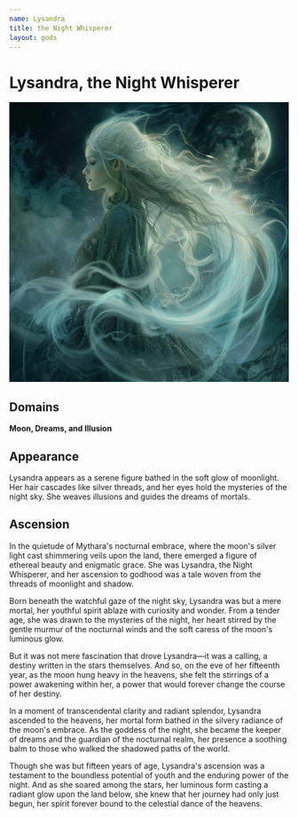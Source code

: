 ```yaml
---
name: Lysandra
title: the Night Whisperer
layout: gods
---
```

# Lysandra, the Night Whisperer
![Lysandra, the Night Whisperer](../images/narwhalofwar_Lysandra_the_Night_Whisperer_appears_as_a_serene_f_8b658785-987a-47e1-a539-fa54c3da6071.png)
## Domains
**Moon, Dreams, and Illusion**

## Appearance 

Lysandra appears as a serene figure bathed in the soft glow of moonlight. Her hair cascades like silver threads, and her eyes hold the mysteries of the night sky. She weaves illusions and guides the dreams of mortals.

## Ascension
  
In the quietude of Mythara's nocturnal embrace, where the moon's silver light cast shimmering veils upon the land, there emerged a figure of ethereal beauty and enigmatic grace. She was Lysandra, the Night Whisperer, and her ascension to godhood was a tale woven from the threads of moonlight and shadow.

Born beneath the watchful gaze of the night sky, Lysandra was but a mere mortal, her youthful spirit ablaze with curiosity and wonder. From a tender age, she was drawn to the mysteries of the night, her heart stirred by the gentle murmur of the nocturnal winds and the soft caress of the moon's luminous glow.

But it was not mere fascination that drove Lysandra—it was a calling, a destiny written in the stars themselves. And so, on the eve of her fifteenth year, as the moon hung heavy in the heavens, she felt the stirrings of a power awakening within her, a power that would forever change the course of her destiny.

In a moment of transcendental clarity and radiant splendor, Lysandra ascended to the heavens, her mortal form bathed in the silvery radiance of the moon's embrace. As the goddess of the night, she became the keeper of dreams and the guardian of the nocturnal realm, her presence a soothing balm to those who walked the shadowed paths of the world.

Though she was but fifteen years of age, Lysandra's ascension was a testament to the boundless potential of youth and the enduring power of the night. And as she soared among the stars, her luminous form casting a radiant glow upon the land below, she knew that her journey had only just begun, her spirit forever bound to the celestial dance of the heavens.